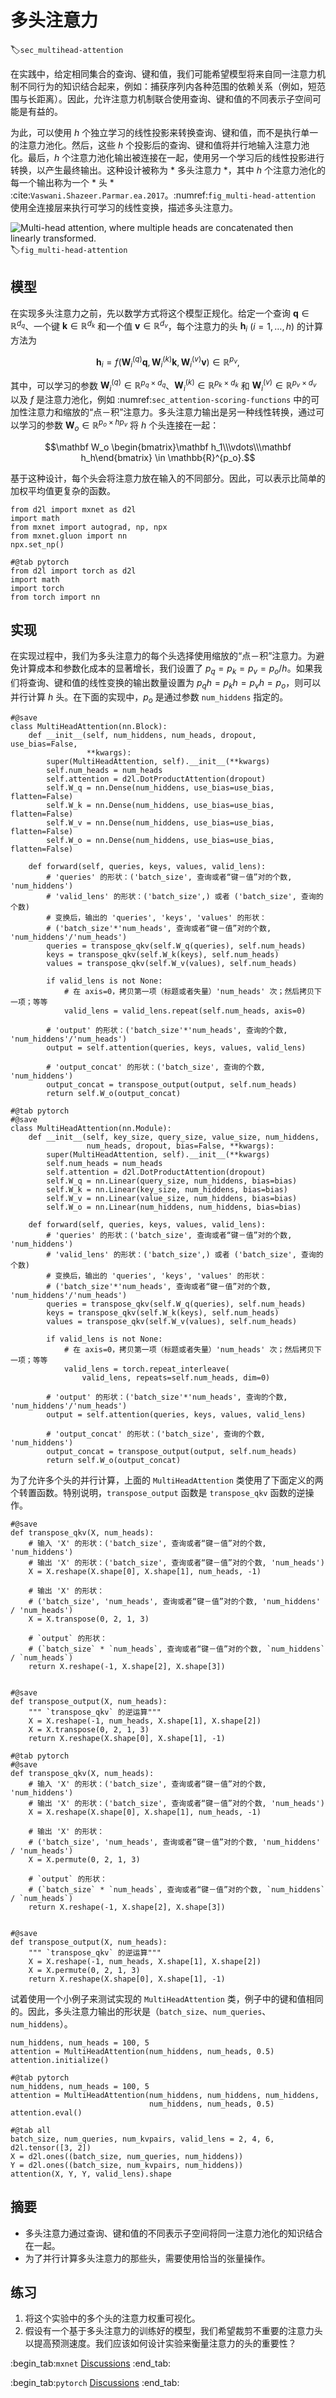 # 多头注意力
:label:`sec_multihead-attention`

在实践中，给定相同集合的查询、键和值，我们可能希望模型将来自同一注意力机制不同行为的知识结合起来，例如：捕获序列内各种范围的依赖关系（例如，短范围与长距离）。因此，允许注意力机制联合使用查询、键和值的不同表示子空间可能是有益的。

为此，可以使用 $h$ 个独立学习的线性投影来转换查询、键和值，而不是执行单一的注意力池化。然后，这些 $h$ 个投影后的查询、键和值将并行地输入注意力池化。最后，$h$ 个注意力池化输出被连接在一起，使用另一个学习后的线性投影进行转换，以产生最终输出。这种设计被称为 * 多头注意力 *，其中 $h$ 个注意力池化的每一个输出称为一个 * 头 * :cite:`Vaswani.Shazeer.Parmar.ea.2017`。:numref:`fig_multi-head-attention` 使用全连接层来执行可学习的线性变换，描述多头注意力。

![Multi-head attention, where multiple heads are concatenated then linearly transformed.](../img/multi-head-attention.svg)
:label:`fig_multi-head-attention`

## 模型

在实现多头注意力之前，先以数学方式将这个模型正规化。给定一个查询 $\mathbf{q} \in \mathbb{R}^{d_q}$、一个键 $\mathbf{k} \in \mathbb{R}^{d_k}$ 和一个值 $\mathbf{v} \in \mathbb{R}^{d_v}$，每个注意力的头 $\mathbf{h}_i$ ($i = 1, \ldots, h$) 的计算方法为

$$\mathbf{h}_i = f(\mathbf W_i^{(q)}\mathbf q, \mathbf W_i^{(k)}\mathbf k,\mathbf W_i^{(v)}\mathbf v) \in \mathbb R^{p_v},$$

其中，可以学习的参数 $\mathbf W_i^{(q)}\in\mathbb R^{p_q\times d_q}$、$\mathbf W_i^{(k)}\in\mathbb R^{p_k\times d_k}$ 和 $\mathbf W_i^{(v)}\in\mathbb R^{p_v\times d_v}$ 以及 $f$ 是注意力池化，例如 :numref:`sec_attention-scoring-functions` 中的可加性注意力和缩放的“点－积”注意力。多头注意力输出是另一种线性转换，通过可以学习的参数 $\mathbf W_o\in\mathbb R^{p_o\times h p_v}$ 将 $h$ 个头连接在一起：

$$\mathbf W_o \begin{bmatrix}\mathbf h_1\\\vdots\\\mathbf h_h\end{bmatrix} \in \mathbb{R}^{p_o}.$$

基于这种设计，每个头会将注意力放在输入的不同部分。因此，可以表示比简单的加权平均值更复杂的函数。

```{.python .input}
from d2l import mxnet as d2l
import math
from mxnet import autograd, np, npx
from mxnet.gluon import nn
npx.set_np()
```

```{.python .input}
#@tab pytorch
from d2l import torch as d2l
import math
import torch
from torch import nn
```

## 实现

在实现过程中，我们为多头注意力的每个头选择使用缩放的“点－积”注意力。为避免计算成本和参数化成本的显著增长，我们设置了 $p_q = p_k = p_v = p_o / h$。如果我们将查询、键和值的线性变换的输出数量设置为 $p_q h = p_k h = p_v h = p_o$，则可以并行计算 $h$ 头。在下面的实现中，$p_o$ 是通过参数 `num_hiddens` 指定的。

```{.python .input}
#@save
class MultiHeadAttention(nn.Block):
    def __init__(self, num_hiddens, num_heads, dropout, use_bias=False,
                 **kwargs):
        super(MultiHeadAttention, self).__init__(**kwargs)
        self.num_heads = num_heads
        self.attention = d2l.DotProductAttention(dropout)
        self.W_q = nn.Dense(num_hiddens, use_bias=use_bias, flatten=False)
        self.W_k = nn.Dense(num_hiddens, use_bias=use_bias, flatten=False)
        self.W_v = nn.Dense(num_hiddens, use_bias=use_bias, flatten=False)
        self.W_o = nn.Dense(num_hiddens, use_bias=use_bias, flatten=False)

    def forward(self, queries, keys, values, valid_lens):
        # 'queries' 的形状：('batch_size', 查询或者“键－值”对的个数, 'num_hiddens')
        # 'valid_lens' 的形状：('batch_size',) 或者 ('batch_size', 查询的个数)
        # 变换后，输出的 'queries', 'keys', 'values' 的形状：
        # ('batch_size'*'num_heads', 查询或者“键－值”对的个数, 'num_hiddens'/'num_heads')
        queries = transpose_qkv(self.W_q(queries), self.num_heads)
        keys = transpose_qkv(self.W_k(keys), self.num_heads)
        values = transpose_qkv(self.W_v(values), self.num_heads)

        if valid_lens is not None:
            # 在 axis=0，拷贝第一项（标题或者失量）'num_heads' 次；然后拷贝下一项；等等
            valid_lens = valid_lens.repeat(self.num_heads, axis=0)

        # 'output' 的形状：('batch_size'*'num_heads', 查询的个数, 'num_hiddens'/'num_heads')
        output = self.attention(queries, keys, values, valid_lens)
        
        # 'output_concat' 的形状：('batch_size', 查询的个数, 'num_hiddens')
        output_concat = transpose_output(output, self.num_heads)
        return self.W_o(output_concat)
```

```{.python .input}
#@tab pytorch
#@save
class MultiHeadAttention(nn.Module):
    def __init__(self, key_size, query_size, value_size, num_hiddens,
                 num_heads, dropout, bias=False, **kwargs):
        super(MultiHeadAttention, self).__init__(**kwargs)
        self.num_heads = num_heads
        self.attention = d2l.DotProductAttention(dropout)
        self.W_q = nn.Linear(query_size, num_hiddens, bias=bias)
        self.W_k = nn.Linear(key_size, num_hiddens, bias=bias)
        self.W_v = nn.Linear(value_size, num_hiddens, bias=bias)
        self.W_o = nn.Linear(num_hiddens, num_hiddens, bias=bias)

    def forward(self, queries, keys, values, valid_lens):
        # 'queries' 的形状：('batch_size', 查询或者“键－值”对的个数, 'num_hiddens')
        # 'valid_lens' 的形状：('batch_size',) 或者 ('batch_size', 查询的个数)
        # 变换后，输出的 'queries', 'keys', 'values' 的形状：
        # ('batch_size'*'num_heads', 查询或者“键－值”对的个数, 'num_hiddens'/'num_heads')
        queries = transpose_qkv(self.W_q(queries), self.num_heads)
        keys = transpose_qkv(self.W_k(keys), self.num_heads)
        values = transpose_qkv(self.W_v(values), self.num_heads)

        if valid_lens is not None:
            # 在 axis=0，拷贝第一项（标题或者失量）'num_heads' 次；然后拷贝下一项；等等
            valid_lens = torch.repeat_interleave(
                valid_lens, repeats=self.num_heads, dim=0)

        # 'output' 的形状：('batch_size'*'num_heads', 查询的个数, 'num_hiddens'/'num_heads')
        output = self.attention(queries, keys, values, valid_lens)

        # 'output_concat' 的形状：('batch_size', 查询的个数, 'num_hiddens')
        output_concat = transpose_output(output, self.num_heads)
        return self.W_o(output_concat)
```

为了允许多个头的并行计算，上面的 `MultiHeadAttention` 类使用了下面定义的两个转置函数。特别说明，`transpose_output` 函数是 `transpose_qkv` 函数的逆操作。

```{.python .input}
#@save
def transpose_qkv(X, num_heads):
    # 输入 'X' 的形状：('batch_size', 查询或者“键－值”对的个数, 'num_hiddens')
    # 输出 'X' 的形状：('batch_size', 查询或者“键－值”对的个数, 'num_heads')
    X = X.reshape(X.shape[0], X.shape[1], num_heads, -1)

    # 输出 'X' 的形状：
    # ('batch_size', 'num_heads', 查询或者“键－值”对的个数, 'num_hiddens' / 'num_heads')
    X = X.transpose(0, 2, 1, 3)

    # `output` 的形状：
    # (`batch_size` * `num_heads`, 查询或者“键－值”对的个数, `num_hiddens` / `num_heads`)
    return X.reshape(-1, X.shape[2], X.shape[3])


#@save
def transpose_output(X, num_heads):
    """ `transpose_qkv` 的逆运算"""
    X = X.reshape(-1, num_heads, X.shape[1], X.shape[2])
    X = X.transpose(0, 2, 1, 3)
    return X.reshape(X.shape[0], X.shape[1], -1)
```

```{.python .input}
#@tab pytorch
#@save
def transpose_qkv(X, num_heads):
    # 输入 'X' 的形状：('batch_size', 查询或者“键－值”对的个数, 'num_hiddens')
    # 输出 'X' 的形状：('batch_size', 查询或者“键－值”对的个数, 'num_heads')
    X = X.reshape(X.shape[0], X.shape[1], num_heads, -1)

    # 输出 'X' 的形状：
    # ('batch_size', 'num_heads', 查询或者“键－值”对的个数, 'num_hiddens' / 'num_heads')
    X = X.permute(0, 2, 1, 3)

    # `output` 的形状：
    # (`batch_size` * `num_heads`, 查询或者“键－值”对的个数, `num_hiddens` / `num_heads`)
    return X.reshape(-1, X.shape[2], X.shape[3])


#@save
def transpose_output(X, num_heads):
    """ `transpose_qkv` 的逆运算"""
    X = X.reshape(-1, num_heads, X.shape[1], X.shape[2])
    X = X.permute(0, 2, 1, 3)
    return X.reshape(X.shape[0], X.shape[1], -1)
```

试着使用一个小例子来测试实现的 `MultiHeadAttention` 类，例子中的键和值相同的。因此，多头注意力输出的形状是（`batch_size`、`num_queries`、`num_hiddens`）。

```{.python .input}
num_hiddens, num_heads = 100, 5
attention = MultiHeadAttention(num_hiddens, num_heads, 0.5)
attention.initialize()
```

```{.python .input}
#@tab pytorch
num_hiddens, num_heads = 100, 5
attention = MultiHeadAttention(num_hiddens, num_hiddens, num_hiddens,
                               num_hiddens, num_heads, 0.5)
attention.eval()
```

```{.python .input}
#@tab all
batch_size, num_queries, num_kvpairs, valid_lens = 2, 4, 6, d2l.tensor([3, 2])
X = d2l.ones((batch_size, num_queries, num_hiddens))
Y = d2l.ones((batch_size, num_kvpairs, num_hiddens))
attention(X, Y, Y, valid_lens).shape
```

## 摘要

* 多头注意力通过查询、键和值的不同表示子空间将同一注意力池化的知识结合在一起。
* 为了并行计算多头注意力的那些头，需要使用恰当的张量操作。

## 练习

1. 将这个实验中的多个头的注意力权重可视化。
1. 假设有一个基于多头注意力的训练好的模型，我们希望裁剪不重要的注意力头以提高预测速度。我们应该如何设计实验来衡量注意力的头的重要性？

:begin_tab:`mxnet`
[Discussions](https://discuss.d2l.ai/t/1634)
:end_tab:

:begin_tab:`pytorch`
[Discussions](https://discuss.d2l.ai/t/1635)
:end_tab:
